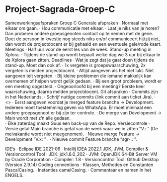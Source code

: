 # Project-Sagrada-Groep-C
Samenwerkingsafspraken Groep C
Generale afspraken
·	Normaal met elkaar om gaan.
·	Hou communicatie met elkaar.
·	Laat je niks van je horen? Dan proberen andere groepsgenoten contact op te nemen met de gene. Doet de persoon in kwestie nog steeds niks en/of communiceert hij/zij niet, dan wordt de projectdocent er bij gehaald en een eventuele gele/rode kaart.
Meetings
·	Half uur voor de eerst les van de week. Stand-up meeting in Xplora.
·	Tijdens de stand-up wordt bepaalt welke dag we 3 uur bij elkaar in de Xplora gaan zitten.
Deadlines
·	Wat je zegt dat je gaat doen tijdens de stand-up. Moet dan ook af.
·	1x vergeten is groepswaarschuwing, 2x vergeten is melden projectdocent.
·	Altijd aangeven als het niet lukt. Niet aangeven telt vergeten.
·	Bij kleine problemen die iemand makkelijk kan overnemen of helpen wordt gelijk gedaan.
·	Bij een groot probleem, wordt er een meeting opgesteld.
·	Ongeoorloofd bij een meeting? Eerste keer waarschuwing, daarna melden projectdocent.
Git afspraken
·	Commits zijn in het Nederlands.
·	Schrijf nuttige commits (link commit aan ticket Jira).
·	<<Visio branche structuur>>
·	Eerst aangeven voordat je merged feature branche -> Development. Iedereen moet toestemming geven via WhatsApp. Er moet mininaal een andere groepsgenoot er bij zijn ter controle.
·	De merge van Development -> Main wordt met z’n alle gedaan.  
·	Elke zaterdag maakt Guus een back-up van de Repo.
Versiecontrole
·	Versie getal Main branche is getal van de week waar we in zitten “V<weeknummer>.<hot fixes>: <beschrijving>” (De meivakantie wordt niet meegenomen).
·	Nieuwe merge Feature -> Development “V<weeknummer>.x: <beschrijving>” .
·	Nieuwe commit Feature branche “sgr-<ticketnummer>.<commit nummer>: <beschrijving>”.

IDE’s
·	Eclipse IDE 2021-06
·	Intellij IDEA 2022.1
JDK, JVM, Compiler & Versioncontrol Tool
·	JDK: jdk1.8.0_202
·	JVM: OpenJDK 64-Bit Server VM by Oracle Corporation
·	Compiler: 1.8
·	Versioncontrol Tool: Github Desktop (Version 2.9.14)
Coding conventions
·	Klassen, Methodes en Constanten PascalCasing.
·	Instanties camelCasing.
·	Commentaar en namen in het ENGELS.
